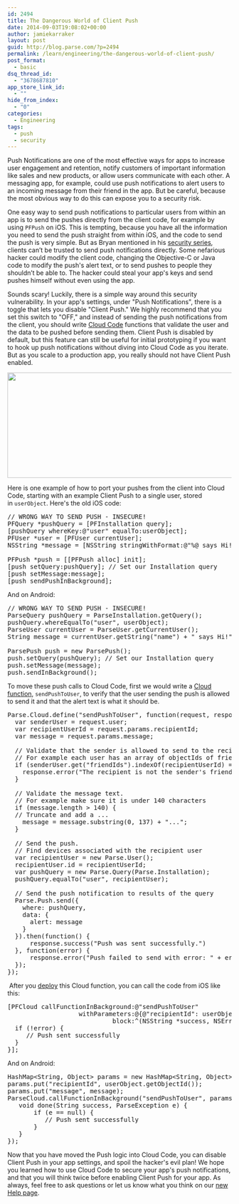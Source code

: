 ```yaml
---
id: 2494
title: The Dangerous World of Client Push
date: 2014-09-03T19:08:02+00:00
author: jamiekarraker
layout: post
guid: http://blog.parse.com/?p=2494
permalink: /learn/engineering/the-dangerous-world-of-client-push/
post_format:
  - basic
dsq_thread_id:
  - "3678687810"
app_store_link_id:
  - ""
hide_from_index:
  - "0"
categories:
  - Engineering
tags:
  - push
  - security
---
```

<p class="p1">
  Push Notifications are one of the most effective ways for apps to increase user engagement and retention, notify customers of important information like sales and new products, or allow users communicate with each other. A messaging app, for example, could use push notifications to alert users to an incoming message from their friend in the app. But be careful, because the most obvious way to do this can expose you to a security risk.
</p>

<p class="p1">
  One easy way to send push notifications to particular users from within an app is to send the pushes directly from the client code, for example by using <code>PFPush</code> on iOS. This is tempting, because you have all the information you need to send the push straight from within iOS, and the code to send the push is very simple. But as Bryan mentioned in his <a title="Parse Security IV – Ahead in the Cloud" href="http://blog.parse.com/2014/07/21/parse-security-iv-ahead-in-the-cloud/" target="_blank">security series</a>, clients can’t be trusted to send push notifications directly. Some nefarious hacker could modify the client code, changing the Objective-C or Java code to modify the push's alert text, or to send pushes to people they shouldn’t be able to. The hacker could steal your app's keys and send pushes himself without even using the app.
</p>

<p class="p1">
  Sounds scary! Luckily, there is a simple way around this security vulnerability. In your app's settings, under "Push Notifications", there is a toggle that lets you disable "Client Push." We highly recommend that you set this switch to "OFF," and instead of sending the push notifications from the client, you should write <a href="http://parse.com/docs/cloud_code_guide">Cloud Code</a> functions that validate the user and the data to be pushed before sending them. Client Push is disabled by default, but this feature can still be useful for initial prototyping if you want to hook up push notifications without diving into Cloud Code as you iterate. But as you scale to a production app, you really should not have Client Push enabled.
</p>

<p class="p1">
  <a href="{{ site.url }}/assets/wp-content/uploads/2014/08/Screenshot-2014-08-28-21.28.261.png"><img class="alignnone wp-image-2496" src="{{ site.url }}/assets/wp-content/uploads/2014/08/Screenshot-2014-08-28-21.28.261-1024x241.png" alt="" width="1000" height="236" /></a>
</p>

<p class="p1">
  Here is one example of how to port your pushes from the client into Cloud Code, starting with an example Client Push to a single user, stored in <code>userObject</code>. Here's the old iOS code:
</p>

<pre class="brush: objc; gutter: false">// WRONG WAY TO SEND PUSH - INSECURE!
PFQuery *pushQuery = [PFInstallation query];
[pushQuery whereKey:@"user" equalTo:userObject];
PFUser *user = [PFUser currentUser];
NSString *message = [NSString stringWithFormat:@"%@ says Hi!", user[@"name"]];

PFPush *push = [[PFPush alloc] init];
[push setQuery:pushQuery]; // Set our Installation query
[push setMessage:message];
[push sendPushInBackground];</pre>

<p class="p1">
  And on Android:
</p>

<pre class="brush: java; gutter: false">// WRONG WAY TO SEND PUSH - INSECURE!
ParseQuery pushQuery = ParseInstallation.getQuery();
pushQuery.whereEqualTo("user", userObject);
ParseUser currentUser = ParseUser.getCurrentUser();
String message = currentUser.getString("name") + " says Hi!";

ParsePush push = new ParsePush();
push.setQuery(pushQuery); // Set our Installation query
push.setMessage(message);
push.sendInBackground();</pre>

<p class="p1">
  To move these push calls to Cloud Code, first we would write a <a href="http://parse.com/docs/cloud_code_guide#functions">Cloud function</a>, <code>sendPushToUser</code>, to verify that the user sending the push is allowed to send it and that the alert text is what it should be.
</p>

<pre class="brush: javascript; gutter: true">Parse.Cloud.define("sendPushToUser", function(request, response) {
  var senderUser = request.user;
  var recipientUserId = request.params.recipientId;
  var message = request.params.message;

  // Validate that the sender is allowed to send to the recipient.
  // For example each user has an array of objectIds of friends
  if (senderUser.get("friendIds").indexOf(recipientUserId) === -1) {
    response.error("The recipient is not the sender's friend, cannot send push.");
  }

  // Validate the message text.
  // For example make sure it is under 140 characters
  if (message.length &gt; 140) {
  // Truncate and add a ...
    message = message.substring(0, 137) + "...";
  }

  // Send the push.
  // Find devices associated with the recipient user
  var recipientUser = new Parse.User();
  recipientUser.id = recipientUserId;
  var pushQuery = new Parse.Query(Parse.Installation);
  pushQuery.equalTo("user", recipientUser);
 
  // Send the push notification to results of the query
  Parse.Push.send({
    where: pushQuery,
    data: {
      alert: message
    }
  }).then(function() {
      response.success("Push was sent successfully.")
  }, function(error) {
      response.error("Push failed to send with error: " + error.message);
  });
});</pre>

<p class="p1">
   After you <a title="Cloud Code" href="https://parse.com/docs/cloud_code_guide#started-simple" target="_blank">deploy</a> this Cloud function, you can call the code from iOS like this:
</p>

<pre class="brush: objc; gutter: false">[PFCloud callFunctionInBackground:@"sendPushToUser"
                   withParameters:@{@"recipientId": userObject.id, @"message": message}
                            block:^(NSString *success, NSError *error) {
  if (!error) {
     // Push sent successfully
  }
}];</pre>

<p class="p1">
  And on Android:
</p>

<pre class="brush: java; gutter: false">HashMap&lt;String, Object&gt; params = new HashMap&lt;String, Object&gt;();
params.put("recipientId", userObject.getObjectId());
params.put("message", message);
ParseCloud.callFunctionInBackground("sendPushToUser", params, new FunctionCallback&lt;String&gt;() {
   void done(String success, ParseException e) {
       if (e == null) {
          // Push sent successfully
       }
   }
});</pre>

<p class="p1">
  Now that you have moved the Push logic into Cloud Code, you can disable Client Push in your app settings, and spoil the hacker's evil plan! We hope you learned how to use Cloud Code to secure your app's push notifications, and that you will think twice before enabling Client Push for your app. As always, feel free to ask questions or let us know what you think on our <a title="Help" href="https://parse.com/help" target="_blank">new Help page</a>.
</p>